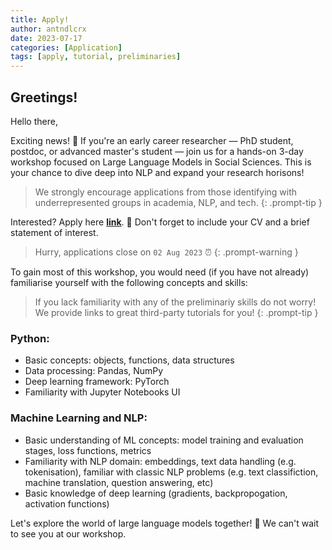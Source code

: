 ```yaml
---
title: Apply!
author: antndlcrx
date: 2023-07-17
categories: [Application]
tags: [apply, tutorial, preliminaries]
---
```



## Greetings!

Hello there,

Exciting news! 👀 If you're an early career researcher — PhD student, postdoc, or advanced master's student — join us for a hands-on 3-day workshop focused on Large Language Models in Social Sciences. This is your chance to dive deep into NLP and expand your research horisons!

> We strongly encourage applications from those identifying with underrepresented groups in academia, NLP, and tech.
{: .prompt-tip }


Interested? Apply here [**link**](https://forms.gle/GNdFVy3vXH9AZfEe6). 💼 Don't forget to include your CV and a brief statement of interest.  
> Hurry, applications close on `02 Aug 2023` ⏰
{: .prompt-warning }


To gain most of this workshop, you would need (if you have not already) familiarise yourself with the following concepts and skills: 

> If you lack familiarity with any of the preliminariy skills do not worry! We provide links to great third-party tutorials for you!
{: .prompt-tip }

### Python:
- Basic concepts: objects, functions, data structures
- Data processing: Pandas, NumPy
- Deep learning framework: PyTorch
- Familiarity with Jupyter Notebooks UI

### Machine Learning and NLP:
- Basic understanding of ML concepts: model training and evaluation stages, loss functions, metrics
- Familiarity with NLP domain: embeddings, text data handling (e.g. tokenisation), familiar with classic NLP problems (e.g. text classifiction, machine translation, question answering, etc)
- Basic knowledge of deep learning (gradients, backpropogation, activation functions)



Let's explore the world of large language models together! 🎉 We can't wait to see you at our workshop.
